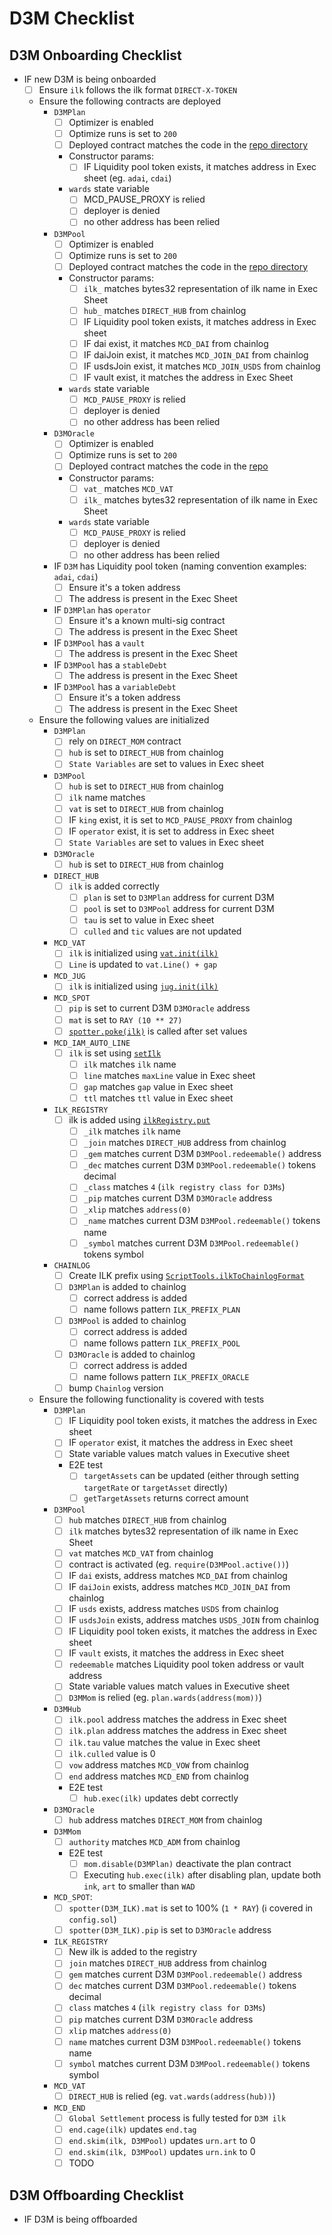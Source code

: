 # D3M Checklist

## D3M Onboarding Checklist

- IF new D3M is being onboarded
  - [ ] Ensure `ilk` follows the ilk format `DIRECT-X-TOKEN`
  - Ensure the following contracts are deployed
    - `D3MPlan`
      - [ ] Optimizer is enabled
      - [ ] Optimize runs is set to `200`
      - [ ] Deployed contract matches the code in the [repo directory](https://github.com/makerdao/dss-direct-deposit/tree/master/src/plans)
      - Constructor params:
        - [ ] IF Liquidity pool token exists, it matches address in Exec sheet (eg. `adai`, `cdai`)
      - `wards` state variable
        - [ ] MCD_PAUSE_PROXY is relied 
        - [ ] deployer is denied
        - [ ] no other address has been relied
    - `D3MPool`
      - [ ] Optimizer is enabled
      - [ ] Optimize runs is set to `200`
      - [ ] Deployed contract matches the code in the [repo directory](https://github.com/makerdao/dss-direct-deposit/tree/master/src/pools)
      - Constructor params:
        - [ ] `ilk_` matches bytes32 representation of ilk name in Exec Sheet
        - [ ] `hub_` matches `DIRECT_HUB` from chainlog
        - [ ] IF Liquidity pool token exists, it matches address in Exec sheet
        - [ ] IF dai exist, it matches `MCD_DAI` from chainlog
        - [ ] IF daiJoin exist, it matches `MCD_JOIN_DAI` from chainlog
        - [ ] IF usdsJoin exist, it matches `MCD_JOIN_USDS` from chainlog
        - [ ] IF vault exist, it matches the address in Exec Sheet
      - `wards` state variable
        - [ ] `MCD_PAUSE_PROXY` is relied 
        - [ ] deployer is denied
        - [ ] no other address has been relied
    - `D3MOracle`
      - [ ] Optimizer is enabled
      - [ ] Optimize runs is set to `200`
      - [ ] Deployed contract matches the code in the [repo](https://github.com/makerdao/dss-direct-deposit/blob/master/src/D3MOracle.sol)
      - Constructor params:
        - [ ] `vat_` matches `MCD_VAT`
        - [ ] `ilk_` matches bytes32 representation of ilk name in Exec Sheet
      - `wards` state variable
        - [ ] `MCD_PAUSE_PROXY` is relied 
        - [ ] deployer is denied
        - [ ] no other address has been relied
    - IF `D3M` has Liquidity pool token (naming convention examples: `adai`, `cdai`)
      - [ ] Ensure it's a token address
      - [ ] The address is present in the Exec Sheet
    - IF `D3MPlan` has `operator`
      - [ ] Ensure it's a known multi-sig contract
      - [ ] The address is present in the Exec Sheet
    - IF `D3MPool` has a `vault`
      - [ ] The address is present in the Exec Sheet
    - IF `D3MPool` has a `stableDebt`
      - [ ] The address is present in the Exec Sheet
    - IF `D3MPool` has a `variableDebt`
      - [ ] Ensure it's a token address
      - [ ] The address is present in the Exec Sheet
  - Ensure the following values are initialized
    - `D3MPlan`
      - [ ] rely on `DIRECT_MOM` contract
      - [ ] `hub` is set to `DIRECT_HUB` from chainlog
      - [ ] `State Variables` are set to values in Exec sheet
    - `D3MPool`
      - [ ] `hub` is set to `DIRECT_HUB` from chainlog
      - [ ] `ilk` name matches 
      - [ ] `vat` is set to `DIRECT_HUB` from chainlog
      - [ ] IF `king` exist, it is set to `MCD_PAUSE_PROXY` from chainlog
      - [ ] IF `operator` exist, it is set to address in Exec sheet
      - [ ] `State Variables` are set to values in Exec sheet
    - `D3MOracle`
      - [ ] `hub` is set to `DIRECT_HUB` from chainlog
    - `DIRECT_HUB`
      - [ ] `ilk` is added correctly
        - [ ] `plan` is set to `D3MPlan` address for current D3M
        - [ ] `pool` is set to `D3MPool` address for current D3M
        - [ ] `tau` is set to value in Exec sheet
        - [ ] `culled` and `tic` values are not updated
    - `MCD_VAT`
      - [ ] `ilk` is initialized using [`vat.init(ilk)`](https://github.com/makerdao/dss/blob/fa4f6630afb0624d04a003e920b0d71a00331d98/src/vat.sol#L100-L103)
      - [ ] `Line` is updated to `vat.Line() + gap`
    - `MCD_JUG` 
      - [ ] `ilk` is initialized using [`jug.init(ilk)`](https://github.com/makerdao/dss/blob/fa4f6630afb0624d04a003e920b0d71a00331d98/src/jug.sol#L101-L106)
    - `MCD_SPOT`
      - [ ] `pip` is set to current D3M `D3MOracle` address
      - [ ] `mat` is set to `RAY (10 ** 27)`
      - [ ] [`spotter.poke(ilk)`](https://github.com/makerdao/dss/blob/fa4f6630afb0624d04a003e920b0d71a00331d98/src/spot.sol#L98-L103) is called after set values
    - `MCD_IAM_AUTO_LINE`
      - [ ] `ilk` is set using [`setIlk`](https://github.com/makerdao/dss-auto-line/blob/bff7e6cc43dbd7d9a054dd359ef18a1b4d06b6f5/src/DssAutoLine.sol#L81-L86)
        - [ ] `ilk` matches `ilk` name
        - [ ] `line` matches `maxLine` value in Exec sheet
        - [ ] `gap` matches `gap` value in Exec sheet
        - [ ] `ttl` matches `ttl` value in Exec sheet
    - `ILK_REGISTRY`
      - [ ] ilk is added using [`ilkRegistry.put`](https://github.com/makerdao/ilk-registry/blob/1d65fb6e17c28e9e94ac88f0d8ccad04d8945f3c/src/IlkRegistry.sol#L389-L427) 
        - [ ] `_ilk` matches `ilk` name
        - [ ] `_join` matches `DIRECT_HUB` address from chainlog
        - [ ] `_gem` matches current D3M `D3MPool.redeemable()` address
        - [ ] `_dec` matches current D3M `D3MPool.redeemable()` tokens decimal
        - [ ] `_class` matches `4` (`ilk registry class for D3Ms`)
        - [ ] `_pip` matches current D3M `D3MOracle` address
        - [ ] `_xlip` matches `address(0)`
        - [ ] `_name` matches current D3M `D3MPool.redeemable()` tokens name
        - [ ] `_symbol` matches current D3M `D3MPool.redeemable()` tokens symbol
    - `CHAINLOG`
      - [ ] Create ILK prefix using [`ScriptTools.ilkToChainlogFormat`](https://github.com/makerdao/dss-test/blob/36ff4adbcb35760614e0d2df864026991c23d028/src/ScriptTools.sol#L226-L239)
      - [ ] `D3MPlan` is added to chainlog
        - [ ] correct address is added
        - [ ] name follows pattern `ILK_PREFIX_PLAN`
      - [ ] `D3MPool` is added to chainlog
        - [ ] correct address is added
        - [ ] name follows pattern `ILK_PREFIX_POOL`
      - [ ] `D3MOracle` is added to chainlog
        - [ ] correct address is added
        - [ ] name follows pattern `ILK_PREFIX_ORACLE`
      - [ ] bump `Chainlog` version 
  - Ensure the following functionality is covered with tests
    - `D3MPlan`
      - [ ] IF Liquidity pool token exists, it matches the address in Exec sheet
      - [ ] IF `operator` exist, it matches the address in Exec sheet
      - [ ] State variable values match values in Executive sheet
      - E2E test
        - [ ] `targetAssets` can be updated (either through setting `targetRate` or `targetAsset` directly)
        - [ ] `getTargetAssets` returns correct amount
    - `D3MPool`
      - [ ] `hub` matches `DIRECT_HUB` from chainlog
      - [ ] `ilk` matches bytes32 representation of ilk name in Exec Sheet
      - [ ] `vat` matches `MCD_VAT` from chainlog
      - [ ] contract is activated (eg. `require(D3MPool.active())`)
      - [ ] IF `dai` exists, address matches `MCD_DAI` from chainlog
      - [ ] IF `daiJoin` exists, address matches `MCD_JOIN_DAI` from chainlog
      - [ ] IF `usds` exists, address matches `USDS` from chainlog
      - [ ] IF `usdsJoin` exists, address matches `USDS_JOIN` from chainlog
      - [ ] IF Liquidity pool token exists, it matches the address in Exec sheet
      - [ ] IF `vault` exists, it matches the address in Exec sheet
      - [ ] `redeemable` matches Liquidity pool token address or vault address
      - [ ] State variable values match values in Executive sheet
      - [ ] `D3MMom` is relied (eg. `plan.wards(address(mom))`)
    - `D3MHub`
      - [ ] `ilk.pool` address matches the address in Exec sheet
      - [ ] `ilk.plan` address matches the address in Exec sheet
      - [ ] `ilk.tau` value matches the value in Exec sheet
      - [ ] `ilk.culled` value is 0
      - [ ] `vow` address matches `MCD_VOW` from chainlog
      - [ ] `end` address matches `MCD_END` from chainlog
      - E2E test
        - [ ] `hub.exec(ilk)` updates debt correctly
    - `D3MOracle`
      - [ ] `hub` address matches `DIRECT_MOM` from chainlog
    - `D3MMom`
      - [ ] `authority` matches `MCD_ADM` from chainlog
      - E2E test
        - [ ] `mom.disable(D3MPlan)` deactivate the plan contract
        - [ ] Executing `hub.exec(ilk)` after disabling plan, update both `ink`, `art` to smaller than `WAD`
    - `MCD_SPOT`:
      - [ ] `spotter(D3M_ILK).mat` is set to 100% (`1 * RAY`) (:information_source: covered in `config.sol`)
      - [ ] `spotter(D3M_ILK).pip` is set to `D3MOracle` address 
    - `ILK_REGISTRY`
      - [ ] New ilk is added to the registry
      - [ ] `join` matches `DIRECT_HUB` address from chainlog
      - [ ] `gem` matches current D3M `D3MPool.redeemable()` address
      - [ ] `dec` matches current D3M `D3MPool.redeemable()` tokens decimal
      - [ ] `class` matches `4` (`ilk registry class for D3Ms`)
      - [ ] `pip` matches current D3M `D3MOracle` address
      - [ ] `xlip` matches `address(0)`
      - [ ] `name` matches current D3M `D3MPool.redeemable()` tokens name
      - [ ] `symbol` matches current D3M `D3MPool.redeemable()` tokens symbol
    - `MCD_VAT`
      - [ ] `DIRECT_HUB` is relied (eg. `vat.wards(address(hub))`)
    - `MCD_END`
      - [ ] `Global Settlement` process is fully tested for `D3M ilk`
      - [ ] `end.cage(ilk)` updates `end.tag`
      - [ ] `end.skim(ilk, D3MPool)` updates `urn.art` to 0
      - [ ] `end.skim(ilk, D3MPool)` updates `urn.ink` to 0 
      - [ ]  TODO

## D3M Offboarding Checklist

- IF D3M is being offboarded

